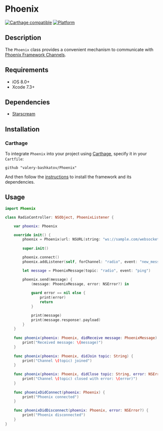 # Phoenix

[![Carthage compatible](https://img.shields.io/badge/Carthage-compatible-4BC51D.svg?style=flat)](https://github.com/Carthage/Carthage)
[![Platform](https://img.shields.io/badge/platform-ios-lightgrey.svg)]()

## Description
The `Phoenix` class provides a convenient mechanism to communicate with [Phoenix Framework Channels](http://www.phoenixframework.org/docs/channels).

## Requirements
- iOS 8.0+
- Xcode 7.3+

## Dependencies
- [Starscream](https://github.com/daltoniam/Starscream)

## Installation
### Carthage

To integrate `Phoenix` into your project using [Carthage](https://github.com/Carthage/Carthage), specify it in your `Cartfile`:

```
github "valery-bashkatov/Phoenix"
```
And then follow the [instructions](https://github.com/Carthage/Carthage#if-youre-building-for-ios-tvos-or-watchos) to install the framework and its dependencies.

## Usage

```swift
import Phoenix

class RadioController: NSObject, PhoenixListener {

    var phoenix: Phoenix

    override init() {
        phoenix = Phoenix(url: NSURL(string: "ws://sample.com/websocket")!)
        
        super.init()

        phoenix.connect()
        phoenix.addListener(self, forChannel: "radio", event: "new_message")

        let message = PhoenixMessage(topic: "radio", event: "ping")

		phoenix.send(message) {
			(message: PhoenixMessage, error: NSError?) in
            
    		guard error == nil else {
    			print(error)
    			return
    		}

	    	print(message)
	    	print(message.response!.payload)
		}
    }
    
    func phoenix(phoenix: Phoenix, didReceive message: PhoenixMessage) {
    	print("Received message: \(message)")
    }
    
    func phoenix(phoenix: Phoenix, didJoin topic: String) {
        print("Channel \(topic) joined")
    }
    
    func phoenix(phoenix: Phoenix, didClose topic: String, error: NSError?) {
        print("Channel \(topic) closed with error: \(error)")
    }
    
    func phoenixDidConnect(phoenix: Phoenix) {
        print("Phoenix connected")
    }
    
    func phoenixDidDisconnect(phoenix: Phoenix, error: NSError?) {
        print("Phoenix disconnected")
    }
}
```